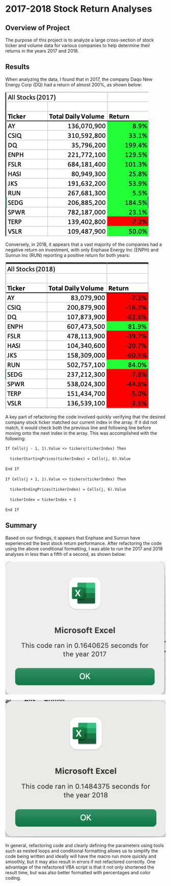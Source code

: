 # 2017-2018 Stock Return Analyses #
## Overview of Project ##
The purpose of this project is to analyze a large cross-section of stock ticker and volume data for various companies to help determine their returns in the years 2017 and 2018. 

## Results ##

When analyzing the data, I found that in 2017, the company Daqo New Energy Corp (DQ) had a return of almost 200%, as shown below:

![All Stocks 2017](https://github.com/fade2blk89/stock-analysis/blob/main/All%20Stocks%202017.png)

Conversely, in 2018, it appears that a vast majority of the companies had a negative return on investment, with only Enphase Energy Inc (ENPH) and Sunrun Inc (RUN) reporting a positive return for both years:

![All Stocks 2018](https://github.com/fade2blk89/stock-analysis/blob/main/All%20Stocks%202018.png)

A key part of refactoring the code involved quickly verifying that the desired company stock ticker matched our current index in the array. If it did not match, it would check both the previous line and following line before moving onto the next index in the array. This was accomplished with the following: 

    If Cells(j - 1, 1).Value <> tickers(tickerIndex) Then
            
      tickerStartingPrices(tickerIndex) = Cells(j, 6).Value
    
    End If
                
    If Cells(j + 1, 1).Value <> tickers(tickerIndex) Then
            
      tickerEndingPrices(tickerIndex) = Cells(j, 6).Value
    
      tickerIndex = tickerIndex + 1
     
    End If

## Summary ##

Based on our findings, it appears that Enphase and Sunrun have experienced the best stock return performance. After refactoring the code using the above conditional formatting, I was able to run the 2017 and 2018 analyses in less than a fifth of a second, as shown below: 

![VBA Challenge 2017](https://github.com/fade2blk89/stock-analysis/blob/main/VBA_Challenge_2017.png)

![VBA Challenge 2018](https://github.com/fade2blk89/stock-analysis/blob/main/VBA_Challenge_2018.png)

In general, refactoring code and clearly defining the parameters using tools such as nested loops and conditional formatting allows us to simplify the code being written and ideally will have the macro run more quickly and smoothly, but it may also result in errors if not refactored correctly. One advantage of the refactored VBA script is that it not only shortened the result time, but was also better formatted with percentages and color coding. 
